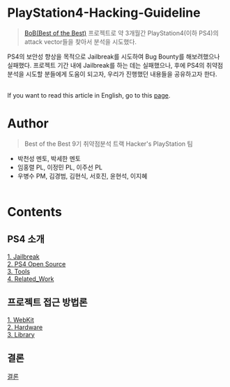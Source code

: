 # PlayStation4-Hacking-Guideline

> [BoB(Best of the Best)](https://www.kitribob.kr/) 프로젝트로 약 3개월간 PlayStation4(이하 PS4)의 attack vector들을 찾아서 분석을 시도했다.
> 
PS4의 보안성 향상을 목적으로 Jailbreak를 시도하여 Bug Bounty를 해보려했으나 실패했다.
프로젝트 기간 내에 Jailbreak를 하는 데는 실패했으나, 후에 PS4의 취약점 분석을 시도할 분들에게 도움이 되고자, 우리가 진행했던 내용들을 공유하고자 한다.<br><br>

If you want to read this article in English, go to this [page](https://github.com/Hacker-s-PlayStation/PlayStation4-Hacking-Guideline-ENG).

# Author
> Best of the Best 9기 취약점분석 트랙 Hacker's PlayStation 팀
- 박천성 멘토, 박세한 멘토<br>
- 임홍렬 PL, 이정민 PL, 이주선 PL<br>
- 우병수 PM, 김경범, 김현식, 서호진, 윤현석, 이지혜<br><br>

# Contents
## PS4 소개
[1. Jailbreak](https://github.com/Hacker-s-PlayStation/PlayStation4-Hacking-Guideline/blob/main/1_introduction/Jailbreak.md)<br>
[2. PS4 Open Source](https://github.com/Hacker-s-PlayStation/PlayStation4-Hacking-Guideline/blob/main/1_introduction/PS4_Open_Source.md)<br>
[3. Tools](https://github.com/Hacker-s-PlayStation/PlayStation4-Hacking-Guideline/blob/main/1_introduction/Tools.md)<br>
[4. Related_Work](https://github.com/Hacker-s-PlayStation/PlayStation4-Hacking-Guideline/blob/main/1_introduction/Related_Work.md)<br>

## 프로젝트 접근 방법론
[1. WebKit](https://github.com/Hacker-s-PlayStation/PlayStation4-Hacking-Guideline/blob/main/2_methodology/WebKit.md)<br>
[2. Hardware](https://github.com/Hacker-s-PlayStation/PlayStation4-Hacking-Guideline/blob/main/2_methodology/Hardware.md)<br>
[3. Library](https://github.com/Hacker-s-PlayStation/PlayStation4-Hacking-Guideline/blob/main/2_methodology/Library.md)<br>

## 결론
[결론](https://github.com/Hacker-s-PlayStation/PlayStation4-Hacking-Guideline/blob/main/3_conclusion/Conclusion.md)
